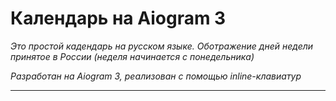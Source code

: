 # Календарь на Aiogram 3
*Это простой кадендарь на русском языке.
Оботражение дней недели принятое в России (неделя начинается с понедельника)*

*Разработан на Aiogram 3, реализован с помощью inline-клавиатур*
___